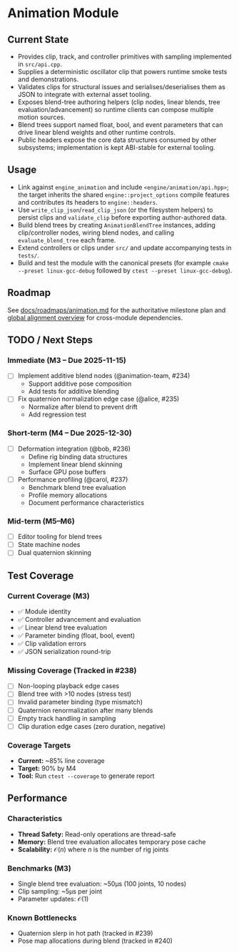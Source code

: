 # Animation Module

## Current State

- Provides clip, track, and controller primitives with sampling implemented in `src/api.cpp`.
- Supplies a deterministic oscillator clip that powers runtime smoke tests and demonstrations.
- Validates clips for structural issues and serialises/deserialises them as JSON to integrate with external asset tooling.
- Exposes blend-tree authoring helpers (clip nodes, linear blends, tree evaluation/advancement) so runtime clients can compose multiple motion sources.
- Blend trees support named float, bool, and event parameters that can drive linear blend weights and other runtime controls.
- Public headers expose the core data structures consumed by other subsystems; implementation is kept ABI-stable for external tooling.

## Usage

- Link against `engine_animation` and include `<engine/animation/api.hpp>`; the target inherits the shared `engine::project_options` compile features and contributes its headers to `engine::headers`.
- Use `write_clip_json`/`read_clip_json` (or the filesystem helpers) to persist clips and `validate_clip` before exporting author-authored data.
- Build blend trees by creating `AnimationBlendTree` instances, adding clip/controller nodes, wiring blend nodes, and calling `evaluate_blend_tree` each frame.
- Extend controllers or clips under `src/` and update accompanying tests in `tests/`.
- Build and test the module with the canonical presets (for example `cmake --preset linux-gcc-debug` followed by `ctest --preset linux-gcc-debug`).

## Roadmap

See [docs/roadmaps/animation.md](../../docs/roadmaps/animation.md) for the authoritative milestone plan and
[global alignment overview](../../docs/global_roadmap.md) for cross-module dependencies.

## TODO / Next Steps

### Immediate (M3 – Due 2025-11-15)
- [ ] Implement additive blend nodes (@animation-team, #234)
  - Support additive pose composition
  - Add tests for additive blending
- [ ] Fix quaternion normalization edge case (@alice, #235)
  - Normalize after blend to prevent drift
  - Add regression test

### Short-term (M4 – Due 2025-12-30)
- [ ] Deformation integration (@bob, #236)
  - Define rig binding data structures
  - Implement linear blend skinning
  - Surface GPU pose buffers
- [ ] Performance profiling (@carol, #237)
  - Benchmark blend tree evaluation
  - Profile memory allocations
  - Document performance characteristics

### Mid-term (M5–M6)
- [ ] Editor tooling for blend trees
- [ ] State machine nodes
- [ ] Dual quaternion skinning

## Test Coverage

### Current Coverage (M3)
- ✅ Module identity
- ✅ Controller advancement and evaluation
- ✅ Linear blend tree evaluation
- ✅ Parameter binding (float, bool, event)
- ✅ Clip validation errors
- ✅ JSON serialization round-trip

### Missing Coverage (Tracked in #238)
- [ ] Non-looping playback edge cases
- [ ] Blend tree with >10 nodes (stress test)
- [ ] Invalid parameter binding (type mismatch)
- [ ] Quaternion renormalization after many blends
- [ ] Empty track handling in sampling
- [ ] Clip duration edge cases (zero duration, negative)

### Coverage Targets
- **Current:** ~85% line coverage
- **Target:** 90% by M4
- **Tool:** Run `ctest --coverage` to generate report

## Performance

### Characteristics
- **Thread Safety:** Read-only operations are thread-safe
- **Memory:** Blend tree evaluation allocates temporary pose cache
- **Scalability:** $\mathcal{O}(n)$ where $n$ is the number of rig joints

### Benchmarks (M3)
- Single blend tree evaluation: ~50µs (100 joints, 10 nodes)
- Clip sampling: ~5µs per joint
- Parameter updates: $\mathcal{O}(1)$

### Known Bottlenecks
- Quaternion slerp in hot path (tracked in #239)
- Pose map allocations during blend (tracked in #240)

